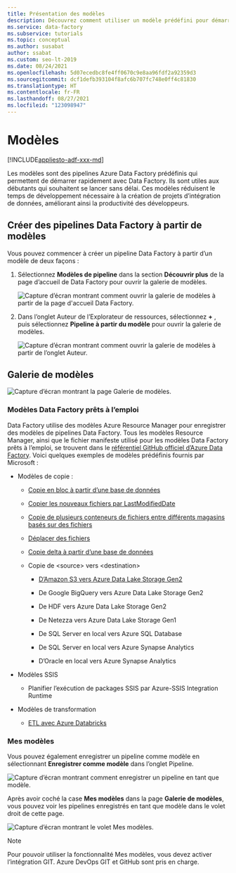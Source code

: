 ```yaml
---
title: Présentation des modèles
description: Découvrez comment utiliser un modèle prédéfini pour démarrer rapidement avec Azure Data Factory.
ms.service: data-factory
ms.subservice: tutorials
ms.topic: conceptual
ms.author: susabat
author: ssabat
ms.custom: seo-lt-2019
ms.date: 08/24/2021
ms.openlocfilehash: 5d07ecedbc8fe4ff0670c9e8aa96fdf2a92359d3
ms.sourcegitcommit: dcf1defb393104f8afc6b707fc748e0ff4c81830
ms.translationtype: HT
ms.contentlocale: fr-FR
ms.lasthandoff: 08/27/2021
ms.locfileid: "123098947"
---
```

# <a name="templates"></a>Modèles

[!INCLUDE[appliesto-adf-xxx-md](includes/appliesto-adf-xxx-md.md)]

Les modèles sont des pipelines Azure Data Factory prédéfinis qui permettent de démarrer rapidement avec Data Factory. Ils sont utiles aux débutants qui souhaitent se lancer sans délai. Ces modèles réduisent le temps de développement nécessaire à la création de projets d’intégration de données, améliorant ainsi la productivité des développeurs.

## <a name="create-data-factory-pipelines-from-templates"></a>Créer des pipelines Data Factory à partir de modèles

Vous pouvez commencer à créer un pipeline Data Factory à partir d’un modèle de deux façons :

1.  Sélectionnez **Modèles de pipeline** dans la section **Découvrir plus** de la page d’accueil de Data Factory pour ouvrir la galerie de modèles.

    ![Capture d’écran montrant comment ouvrir la galerie de modèles à partir de la page d'accueil Data Factory.](media/doc-common-process/home-page-pipeline-templates-tile.png)

1.  Dans l’onglet Auteur de l’Explorateur de ressources, sélectionnez **+** , puis sélectionnez **Pipeline à partir du modèle** pour ouvrir la galerie de modèles.

    ![Capture d’écran montrant comment ouvrir la galerie de modèles à partir de l’onglet Auteur.](media/solution-templates-introduction/templates-introduction-image-2.png)

## <a name="template-gallery"></a>Galerie de modèles

![Capture d’écran montrant la page Galerie de modèles.](media/solution-templates-introduction/templates-introduction-image-3.png)

### <a name="out-of-the-box-data-factory-templates"></a>Modèles Data Factory prêts à l’emploi

Data Factory utilise des modèles Azure Resource Manager pour enregistrer des modèles de pipelines Data Factory. Tous les modèles Resource Manager, ainsi que le fichier manifeste utilisé pour les modèles Data Factory prêts à l’emploi, se trouvent dans le [référentiel GitHub officiel d’Azure Data Factory](https://github.com/Azure/Azure-DataFactory/tree/master/templates). Voici quelques exemples de modèles prédéfinis fournis par Microsoft :

-   Modèles de copie :

    -   [Copie en bloc à partir d’une base de données](solution-template-bulk-copy-with-control-table.md)
    
    -   [Copier les nouveaux fichiers par LastModifiedDate](solution-template-copy-new-files-lastmodifieddate.md)

    -   [Copie de plusieurs conteneurs de fichiers entre différents magasins basés sur des fichiers](solution-template-copy-files-multiple-containers.md)

    -   [Déplacer des fichiers](solution-template-move-files.md)

    -   [Copie delta à partir d’une base de données](solution-template-delta-copy-with-control-table.md)

    -   Copie de \<source\> vers \<destination\>

        -   [D’Amazon S3 vers Azure Data Lake Storage Gen2](solution-template-migration-s3-azure.md)

        -   De Google BigQuery vers Azure Data Lake Storage Gen2

        -   De HDF vers Azure Data Lake Storage Gen2

        -   De Netezza vers Azure Data Lake Storage Gen1

        -   De SQL Server en local vers Azure SQL Database

        -   De SQL Server en local vers Azure Synapse Analytics

        -   D’Oracle en local vers Azure Synapse Analytics

-   Modèles SSIS

    -   Planifier l’exécution de packages SSIS par Azure-SSIS Integration Runtime

-   Modèles de transformation

    -   [ETL avec Azure Databricks](solution-template-databricks-notebook.md)

### <a name="my-templates"></a>Mes modèles

Vous pouvez également enregistrer un pipeline comme modèle en sélectionnant **Enregistrer comme modèle** dans l’onglet Pipeline.

![Capture d’écran montrant comment enregistrer un pipeline en tant que modèle.](media/solution-templates-introduction/templates-introduction-image-4.png)

Après avoir coché la case **Mes modèles** dans la page **Galerie de modèles**, vous pouvez voir les pipelines enregistrés en tant que modèle dans le volet droit de cette page. 

![Capture d’écran montrant le volet Mes modèles.](media/solution-templates-introduction/templates-introduction-image-5.png)

> [!NOTE]
> Pour pouvoir utiliser la fonctionnalité Mes modèles, vous devez activer l’intégration GIT. Azure DevOps GIT et GitHub sont pris en charge.
